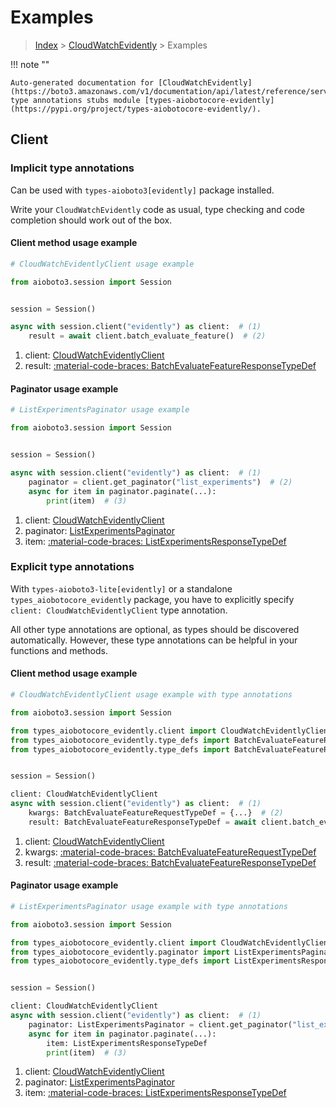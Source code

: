 # Examples

> [Index](../README.md) > [CloudWatchEvidently](./README.md) > Examples

!!! note ""

    Auto-generated documentation for [CloudWatchEvidently](https://boto3.amazonaws.com/v1/documentation/api/latest/reference/services/evidently.html#cloudwatchevidently)
    type annotations stubs module [types-aiobotocore-evidently](https://pypi.org/project/types-aiobotocore-evidently/).

## Client

### Implicit type annotations

Can be used with `types-aioboto3[evidently]` package installed.

Write your `CloudWatchEvidently` code as usual,
type checking and code completion should work out of the box.



#### Client method usage example

```python
# CloudWatchEvidentlyClient usage example

from aioboto3.session import Session


session = Session()

async with session.client("evidently") as client:  # (1)
    result = await client.batch_evaluate_feature()  # (2)
```

1. client: [CloudWatchEvidentlyClient](./client.md)
2. result: [:material-code-braces: BatchEvaluateFeatureResponseTypeDef](./type_defs.md#batchevaluatefeatureresponsetypedef)



#### Paginator usage example

```python
# ListExperimentsPaginator usage example

from aioboto3.session import Session


session = Session()

async with session.client("evidently") as client:  # (1)
    paginator = client.get_paginator("list_experiments")  # (2)
    async for item in paginator.paginate(...):
        print(item)  # (3)
```

1. client: [CloudWatchEvidentlyClient](./client.md)
2. paginator: [ListExperimentsPaginator](./paginators.md#listexperimentspaginator)
3. item: [:material-code-braces: ListExperimentsResponseTypeDef](./type_defs.md#listexperimentsresponsetypedef)




### Explicit type annotations

With `types-aioboto3-lite[evidently]`
or a standalone `types_aiobotocore_evidently` package, you have to explicitly specify
`client: CloudWatchEvidentlyClient` type annotation.

All other type annotations are optional, as types should be discovered automatically.
However, these type annotations can be helpful in your functions and methods.


#### Client method usage example

```python
# CloudWatchEvidentlyClient usage example with type annotations

from aioboto3.session import Session

from types_aiobotocore_evidently.client import CloudWatchEvidentlyClient
from types_aiobotocore_evidently.type_defs import BatchEvaluateFeatureResponseTypeDef
from types_aiobotocore_evidently.type_defs import BatchEvaluateFeatureRequestTypeDef


session = Session()

client: CloudWatchEvidentlyClient
async with session.client("evidently") as client:  # (1)
    kwargs: BatchEvaluateFeatureRequestTypeDef = {...}  # (2)
    result: BatchEvaluateFeatureResponseTypeDef = await client.batch_evaluate_feature(**kwargs)  # (3)
```

1. client: [CloudWatchEvidentlyClient](./client.md)
2. kwargs: [:material-code-braces: BatchEvaluateFeatureRequestTypeDef](./type_defs.md#batchevaluatefeaturerequesttypedef)
3. result: [:material-code-braces: BatchEvaluateFeatureResponseTypeDef](./type_defs.md#batchevaluatefeatureresponsetypedef)



#### Paginator usage example

```python
# ListExperimentsPaginator usage example with type annotations

from aioboto3.session import Session

from types_aiobotocore_evidently.client import CloudWatchEvidentlyClient
from types_aiobotocore_evidently.paginator import ListExperimentsPaginator
from types_aiobotocore_evidently.type_defs import ListExperimentsResponseTypeDef


session = Session()

client: CloudWatchEvidentlyClient
async with session.client("evidently") as client:  # (1)
    paginator: ListExperimentsPaginator = client.get_paginator("list_experiments")  # (2)
    async for item in paginator.paginate(...):
        item: ListExperimentsResponseTypeDef
        print(item)  # (3)
```

1. client: [CloudWatchEvidentlyClient](./client.md)
2. paginator: [ListExperimentsPaginator](./paginators.md#listexperimentspaginator)
3. item: [:material-code-braces: ListExperimentsResponseTypeDef](./type_defs.md#listexperimentsresponsetypedef)




